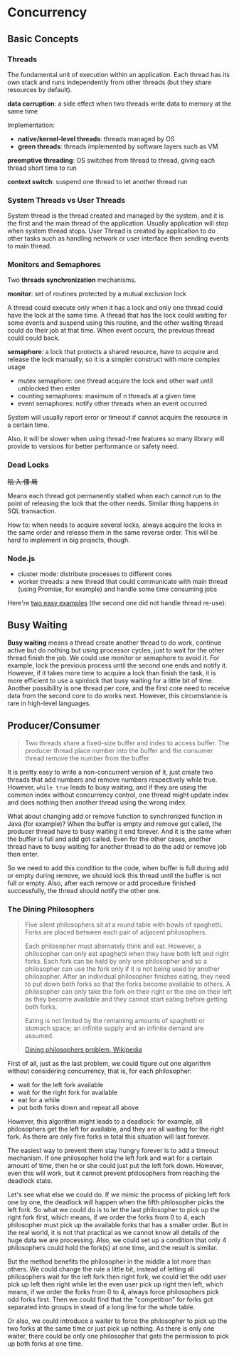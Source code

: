 # Concurrency

## Basic Concepts

### Threads

The fundamental unit of execution within an application. Each thread has its own stack and runs independently from other threads (but they share resources by default).

 **data corruption**: a side effect when two threads write data to memory at the same time

Implementation:

- **native/kernel-level threads**: threads managed by OS
- **green threads**: threads implemented by software layers such as VM

**preemptive threading**: OS switches from thread to thread, giving each thread short time to run

**context switch**: suspend one thread to let another thread run

### System Threads vs User Threads

System thread is the thread created and managed by the system, and it is the first and the main thread of the application. Usually application will stop when system thread stops. User Thread is created by application to do other tasks such as handling network or user interface then sending events to main thread.

### Monitors and Semaphores

Two **threads synchronization** mechanisms.

**monitor**: set of routines protected by a mutual exclusion lock

A thread could execute only when it has a lock and only one thread could have the lock at the same time. A thread that has the lock could waiting for some events and suspend using this routine, and the other waiting thread could do their job at that time. When event occurs, the previous thread could could back.

**semaphore**: a lock that protects a shared resource, have to acquire and release the lock manually, so it is a simpler construct with more complex usage

- mutex semaphore: one thread acquire the lock and other wait until unblocked then enter
- counting semaphores: maximum of n threads at a given time
- event semaphores: notify other threads when an event occurred

System will usually report error or timeout if cannot acquire the resource in a certain time.

Also, it will be slower when using thread-free features so many library will provide to versions for better performance or safety need.

### Dead Locks

<del>陷 入 僵 局</del>

Means each thread got permanently stalled when each cannot run to the point of releasing the lock that the other needs. Similar thing happens in SQL transaction.

How to: when needs to acquire several locks, always acquire the locks in the same order and release them in the same reverse order. This will be hard to implement in big projects, though.

### Node.js

- cluster mode: distribute processes to different cores
- worker threads: a new thread that could communicate with main thread (using Promise, for example) and handle some time consuming jobs

Here're [two easy examples](https://tsh.io/blog/simple-guide-concurrency-node-js/) (the second one did not handle thread re-use):

<script src="https://gist.github.com/tsh-code/84cc0ccdd4261aaa5b041ef92e49699d.js"></script>
<script src="https://gist.github.com/tsh-code/623bee22bb3b0cd032845336dc032855.js"></script>
## Busy Waiting

**Busy waiting** means a thread create another thread to do work, continue active but do nothing but using processor cycles, just to wait for the other thread finish the job. We could use monitor or semaphore to avoid it. For example, lock the previous process until the second one ends and notify it. However, if it takes more time to acquire a lock than finish the task, it is more efficient to use a spinlock that busy waiting for a little bit of time. Another possibility is one thread per core, and the first core need to receive data from the second core to do works next. However, this circumstance is rare in high-level languages.

## Producer/Consumer

> Two threads share a fixed-size buffer and index to access buffer. The producer thread place number into the buffer and the consumer thread remove the number from the buffer.

It is pretty easy to write a non-concurrent version of it, just create two threads that add numbers and remove numbers respectively while true.  However, `while true` leads to busy waiting, and if they are using the common index without concurrency control, one thread might update index and does nothing then another thread using the wrong index.

What about changing add or remove function to synchronized function in Java (for example)? When the buffer is empty and remove got called, the producer thread have to busy waiting it end forever. And it is the same when the buffer is full and add got called. Even for the other cases, another thread have to busy waiting for another thread to do the add or remove job then enter.

So we need to add this condition to the code, when buffer is full during add or empty during remove, we should lock this thread until the buffer is not full or empty. Also, after each remove or add procedure finished successfully,  the thread should notify the other one.

### The Dining Philosophers

> Five silent philosophers sit at a round table with bowls of spaghetti. Forks are placed between each pair of adjacent philosophers.
>
> Each philosopher must alternately think and eat. However, a philosopher can only eat spaghetti when they have both left and right forks. Each fork can be held by only one philosopher and so a philosopher can use the fork only if it is not being used by another philosopher. After an individual philosopher finishes eating, they need to put down both forks so that the forks become available to others. A philosopher can only take the fork on their right or the one on their left as they become available and they cannot start eating before getting both forks.
>
> Eating is not limited by the remaining amounts of spaghetti or stomach space; an infinite supply and an infinite demand are assumed.
>
> [Dining philosophers problem, Wikipedia](https://en.wikipedia.org/wiki/Dining_philosophers_problem)

First of all, just as the last problem, we could figure out one algorithm without considering concurrency, that is, for each philosopher:

- wait for the left fork available
- wait for the right fork for available
- eat for a while
- put both forks down and repeat all above

However, this algorithm might leads to a deadlock: for example, all philosophers get the left for available, and they are all waiting for the right fork. As there are only five forks in total this situation will last forever.

The easiest way to prevent them stay hungry forever is to add a timeout mechanism. If one philosopher hold the left fork and wait for a certain amount of time, then he or she could just put the left fork down. However, even this will work, but it cannot prevent philosophers from reaching the deadlock state.

Let's see what else we could do. If we mimic the process of picking left fork one by one, the deadlock will happen when the fifth philosopher picks the left fork. So what we could do is to let the last philosopher to pick up the right fork first, which means, if we order the forks from 0 to 4, each philosopher must pick up the available forks that has a smaller order. But in the real world, it is not that practical as we cannot know all details of the huge data we are processing. Also, we could set up a condition that only 4 philosophers could hold the fork(s) at one time, and the result is similar.

But the method benefits the philosopher in the middle a lot more than others. We could change the rule a little bit, instead of letting all philosophers wait for the left fork then right fork, we could let the odd user pick up left then right while let the even user pick up right then left, which means, if we order the forks from 0 to 4, always force philosophers pick odd forks first. Then we could find that the "competition" for forks got separated into groups in stead of a long line for the whole table.

Or also, we could introduce a waiter to force the philosopher to pick up the two forks at the same time or just pick up nothing. As there is only one waiter, there could be only one philosopher that gets the permission to pick up both forks at one time.